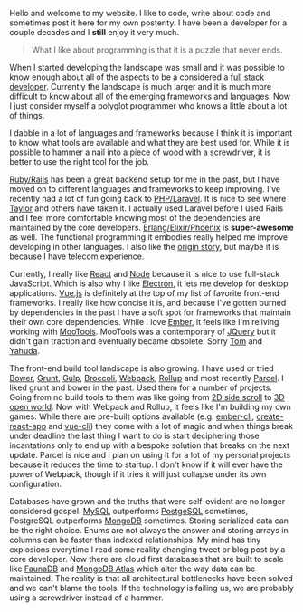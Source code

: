 Hello and welcome to my website. I like to code, write about code and sometimes post it here for my own posterity. I have been a developer for a couple decades and I **still** enjoy it very much.

> What I like about programming is that it is a puzzle that never ends.

When I started developing the landscape was small and it was possible to know enough about all of the aspects to be a considered a [full stack developer](https://hackernoon.com/the-full-stack-fallacy-why-full-stack-engineers-dont-actually-exist-1b8837383144). Currently the landscape is much larger and it is much more difficult to know about all of the [emerging frameworks](https://medium.com/javascript-scene/why-im-thankful-for-js-fatigue-i-know-you-re-sick-of-those-words-but-this-is-different-296fae0c888f) and languages. Now I just consider myself a polyglot programmer who knows a little about a lot of things.

I dabble in a lot of languages and frameworks because I think it is important to know what tools are available and what they are best used for. While it is possible to hammer a nail into a piece of wood with a screwdriver, it is better to use the right tool for the job.

[Ruby/Rails](http://rubyonrails.org/) has been a great backend setup for me in the past, but I have moved on to different languages and frameworks to keep improving. I've recently had a lot of fun going back to [PHP/Laravel](https://laravel.com/). It is nice to see where [Taylor](https://github.com/taylorotwell) and others have taken it. I actually used Laravel before I used Rails and I feel more comfortable knowing most of the dependencies are maintained by the core developers. [Erlang/Elixir/Phoenix](http://phoenixframework.org/) is **super-awesome** as well. The functional programming it embodies really helped me improve developing in other languages. I also like the [origin story](https://en.wikipedia.org/wiki/Erlang_(programming_language)#History), but maybe it is because I have telecom experience.

Currently, I really like [React](https://reactjs.org/) and [Node](https://nodejs.org/en/) because it is nice to use full-stack JavaScript. Which is also why I like [Electron](https://electronjs.org/), it lets me develop for desktop applications. [Vue.js](https://vuejs.org/) is definitely at the top of my list of favorite front-end frameworks. I really like how concise it is, and because I've gotten burned by dependencies in the past I have a soft spot for frameworks that maintain their own core dependencies. While I love [Ember](https://www.emberjs.com/), it feels like I'm reliving working with [MooTools](https://mootools.net/). MooTools was a contemporary of [JQuery](https://jquery.com/) but it didn't gain traction and eventually became obsolete. Sorry [Tom](https://tomdale.net/) and [Yahuda](http://yehudakatz.com/).

The front-end build tool landscape is also growing. I have used or tried [Bower](https://bower.io/), [Grunt](https://gruntjs.com/), [Gulp](https://gulpjs.com/), [Broccoli](https://github.com/broccolijs/broccoli), [Webpack](https://webpack.js.org/), [Rollup](https://rollupjs.org/) and most recently [Parcel](https://parceljs.org/). I liked grunt and bower in the past. Used them for a number of projects. Going from no build tools to them was like going from [2D side scroll](https://en.wikipedia.org/wiki/Super_Mario_Bros._3) to [3D open world](https://en.wikipedia.org/wiki/Final_Fantasy_VII). Now with Webpack and Rollup, it feels like I'm building my own games. While there are pre-built options available (e.g. [ember-cli](https://ember-cli.com/), [create-react-app](https://github.com/facebookincubator/create-react-app) and [vue-cli](https://github.com/vuejs/vue-cli)) they come with a lot of magic and when things break under deadline the last thing I want to do is start deciphering those incantations only to end up with a bespoke solution that breaks on the next update. Parcel is nice and I plan on using it for a lot of my personal projects because it reduces the time to startup. I don't know if it will ever have the power of Webpack, though if it tries it will just collapse under its own configuration.

Databases have grown and the truths that were self-evident are no longer considered gospel. [MySQL](https://www.mysql.com/) outperforms [PostgeSQL](https://www.postgresql.org/) sometimes, PostgreSQL outperforms [MongoDB](https://www.mongodb.com/) sometimes. Storing serialized data can be the right choice. Enums are not always the answer and storing arrays in columns can be faster than indexed relationships. My mind has tiny explosions everytime I read some reality changing tweet or blog post by a core developer. Now there are cloud first databases that are built to scale like [FaunaDB](https://fauna.com/) and [MongoDB Atlas](https://www.mongodb.com/cloud/atlas) which alter the way data can be maintained. The reality is that all architectural bottlenecks have been solved and we can't blame the tools. If the technology is failing us, we are probably using a screwdriver instead of a hammer.